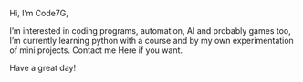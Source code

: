 Hi, I’m Code7G,

I’m interested in coding programs, automation, AI and probably games too,
I’m currently learning python with a course and by my own experimentation of mini projects.
Contact me Here if you want.

Have a great day!

<!---
Code7G/Code7G is a ✨ special ✨ repository because its `README.md` (this file) appears on your GitHub profile.
You can click the Preview link to take a look at your changes.
--->
